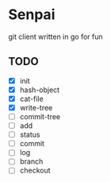 
# Senpai

git client written in go for fun

## TODO

- [x] init
- [x] hash-object
- [x] cat-file
- [x] write-tree
- [ ] commit-tree
- [ ] add
- [ ] status
- [ ] commit
- [ ] log
- [ ] branch
- [ ] checkout
